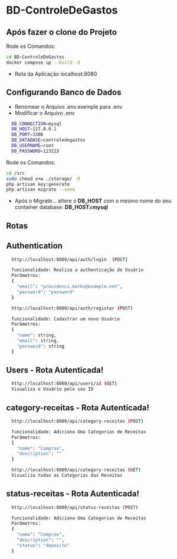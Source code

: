 # BD-ControleDeGastos

## Após fazer o clone do Projeto

Rode os Comandos:
```bash
cd BD-ControleDeGastos
docker compose up --build -d
```
- Rota da Aplicação localhost:8080

## Configurando Banco de Dados
- Renomear o Arquivo .env.exemple para .env
- Modificar o Arquivo .env
  
```bash
  DB_CONNECTION=mysql
  DB_HOST=127.0.0.1
  DB_PORT=3306
  DB_DATABASE=controledegastos
  DB_USERNAME=root
  DB_PASSWORD=123123
```

Rode os Comandos:
```bash
cd /src
sudo chmod o+w ./storage/ -R
php artisan key:generate
php artisan migrate --seed
```
- Após o Migrate... altere o **DB_HOST** com o mesmo nome do seu container database: **DB_HOST=mysql**

## Rotas
## Authentication
  ```bash
    http://localhost:8080/api/auth/login  (POST)

    funcionalidade: Realiza a authenticação do Usuário
    Parâmetros:
    {
      "email": "providenci.marks@example.net",
      "password": "password"
    }
  ```

```bash
  http://localhost:8080/api/auth/register (POST)

  funcionalidade: Cadastrar um novo Usuário
  Parâmetros:
  {
    "name": string,
    "email": string,
    "password": string
  }
```

## Users - Rota Autenticada!
```bash
  http://localhost:8080/api/users/id (GET)
  Visualiza o Usuário pelo seu ID
```

## category-receitas - Rota Autenticada!
```bash
  http://localhost:8080/api/category-receitas (POST)

  funcionalidade: Adiciona Uma Categorias de Receitas
  Parâmetros:
  {
    "name": "Compras",
    "description": ""
  }

```
```bash
  http://localhost:8080/api/category-receitas (GET)
  Visualiza todas as Categorias das Receitas
```

## status-receitas - Rota Autenticada!
```bash
  http://localhost:8080/api/status-receitas (POST)

  funcionalidade: Adiciona Uma Categorias de Receitas
  Parâmetros:
  {
    "name": "Compras",
    "description": "",
    "status": "deposito"
  }
```
